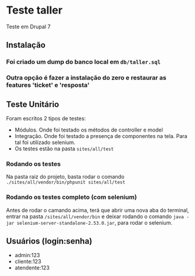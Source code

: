 # Teste taller 
Teste em Drupal 7


## Instalação
### Foi criado um dump do banco local em `db/taller.sql`
### Outra opção é fazer a instalação do zero e restaurar as features 'ticket' e 'resposta'


## Teste Unitário
Foram escritos 2 tipos de testes:
 - Módulos. Onde foi testado os métodos de controller e model
 - Integração. Onde foi testado a presença de componentes na tela. Para tal foi utilizado selenium.
 - Os testes estão na pasta `sites/all/test`
 
### Rodando os testes
Na pasta raiz do projeto, basta rodar o comando `./sites/all/vendor/bin/phpunit sites/all/test`

### Rodando os testes completo (com selenium)
Antes de rodar o camando acima, terá que abrir uma nova aba do terminal, 
entrar na pasta `/sites/all/vendor/bin` e deixar rodando o comando `java -jar selenium-server-standalone-2.53.0.jar`, 
para rodar o selenium.


## Usuários (login:senha)
- admin:123
- cliente:123
- atendente:123
